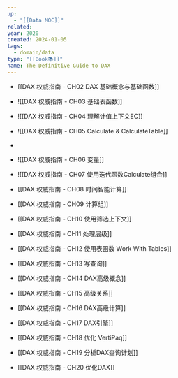 ```yaml
---
up:
  - "[[Data MOC]]"
related: 
year: 2020
created: 2024-01-05
tags:
  - domain/data
type: "[[Book📚]]"
name: The Definitive Guide to DAX
---
```



- [[DAX 权威指南 - CH02 DAX 基础概念与基础函数]]
- ![[DAX 权威指南 - CH03 基础表函数]]
- ![[DAX 权威指南 - CH04 理解计值上下文EC]]
- ![[DAX 权威指南 - CH05 Calculate & CalculateTable]]
- 
- ![[DAX 权威指南 - CH06 变量]]

- ![[DAX 权威指南 - CH07 使用迭代函数Calculate组合]]
- [[DAX 权威指南 - CH08 时间智能计算]]
- [[DAX 权威指南 - CH09 计算组]]
- [[DAX 权威指南 - CH10 使用筛选上下文]]
- [[DAX 权威指南 - CH11 处理层级]]

- [[DAX 权威指南 - CH12 使用表函数 Work With Tables]]
- [[DAX 权威指南 - CH13 写查询]]
- [[DAX 权威指南 - CH14 DAX高级概念]]
-  [[DAX 权威指南 - CH15 高级关系]]
- [[DAX 权威指南 - CH16 DAX高级计算]]


- [[DAX 权威指南 - CH17 DAX引擎]]
- [[DAX 权威指南 - CH18 优化 VertiPaq]]
- [[DAX 权威指南 - CH19 分析DAX查询计划]]
- [[DAX 权威指南 - CH20 优化DAX]]